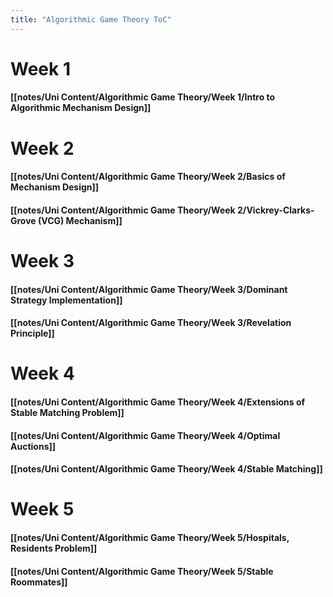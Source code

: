 ```yaml
---
title: "Algorithmic Game Theory ToC"
---
```


# **Week 1**
#### [[notes/Uni Content/Algorithmic Game Theory/Week 1/Intro to Algorithmic Mechanism Design]]

# **Week 2**
#### [[notes/Uni Content/Algorithmic Game Theory/Week 2/Basics of Mechanism Design]]
#### [[notes/Uni Content/Algorithmic Game Theory/Week 2/Vickrey-Clarks-Grove (VCG) Mechanism]]

# **Week 3**
#### [[notes/Uni Content/Algorithmic Game Theory/Week 3/Dominant Strategy Implementation]]
#### [[notes/Uni Content/Algorithmic Game Theory/Week 3/Revelation Principle]]

# **Week 4**
#### [[notes/Uni Content/Algorithmic Game Theory/Week 4/Extensions of Stable Matching Problem]]
#### [[notes/Uni Content/Algorithmic Game Theory/Week 4/Optimal Auctions]]
#### [[notes/Uni Content/Algorithmic Game Theory/Week 4/Stable Matching]]

# **Week 5**
#### [[notes/Uni Content/Algorithmic Game Theory/Week 5/Hospitals, Residents Problem]]
#### [[notes/Uni Content/Algorithmic Game Theory/Week 5/Stable Roommates]]